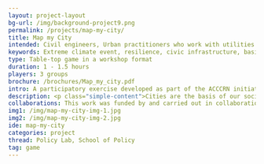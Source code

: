 ```yaml
---
layout: project-layout
bg-url: /img/background-project9.png
permalink: /projects/map-my-city/
title: Map my City
intended: Civil engineers, Urban practitioners who work with utilities infrastructure such as water supply distribution, sanitation, and solid waste management.
keywords: Extreme climate event, resilience, civic infrastructure, basic utilities, cities, municipalities.
type: Table-top game in a workshop format
duration: 1 - 1.5 hours
players: 3 groups
brochure: /brochures/Map_my_city.pdf
intro: A participatory exercise developed as part of the ACCCRN initiative to help cities identify and define climate challenges they face.
description: <p class="simple-content">Cities are the basis of our society and consume large amounts of resources. In a city, the resources are distributed through networks such as water distribution, sanitation and tranportation etc. These networks are interconnected and influence others. At a macro level, a city can be seen as system of systems. In order to be more responsible in using these resources, a city needs to understand the effects of its actions on all of its networks. We designed and developed a game to demonstrate the effects of such networks on the city as whole. This game is focused in the context of localizing the global effects of climate change for the engineers in different city councils.<p/>
collaborations: This work was funded by and carried out in collaboration with TARU Leading Edge, Gurgaon.
img1: /img/map-my-city-img-1.jpg
img2: /img/map-my-city-img-2.jpg
ide: map-my-city
categories: project
thread: Policy Lab, School of Policy
tag: game
---
```

